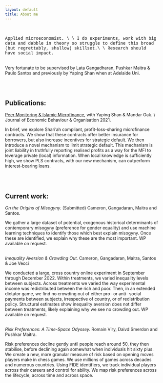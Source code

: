 ```yaml
---
layout: default
title: About me
---
```


<br><br>
<span style = "font-family: Courier New">Applied microeconomist. \\
\\
I do experiments, work with big data and dabble in theory so struggle to define this broad (but regrettably, shallow) skillset.\\
\\
Research should have social impact. </span>
<br><br>

Very fortunate to be supervised by Lata Gangadharan, Pushkar Maitra & Paulo Santos and previously by Yaping Shan when at Adelaide Uni.


<br><br>
## Publications:

[Peer Monitoring & Islamic Microfinance](https://doi.org/10.1016/j.jebo.2021.02.001), with Yaping Shan & Mandar Oak. \\
Journal of Economic Behaviour & Organisation 2021.

In brief, we explore Shari’ah compliant, profit-loss-sharing microfinance contracts. We show that these contracts offer better insurance for borrowers, but also increase incentives for strategic default. We then introduce a novel mechanism to limit strategic default. This mechanism is joint liability in truthfully reporting realised profits as a way for the MFI to leverage private (local) information. When local knowledge is sufficiently high, we show PLS contracts, with our new mechanism, can outperform interest-bearing loans. 


<br><br>
## Current work:
<em>On the Origins of Misogyny.</em> (Submitted) Cameron, Gangadaran, Maitra and Santos.

We gather a large dataset of potential, exogenous historical determinants of contemporary misogyny (preference for gender equality) and use machine learning techniques to identify those which best explain misogyny. Once these are identified, we explain why these are the most important. WP available on request.

<br>
<em>Inequality Aversion & Crowding Out.</em> Cameron, Gangadaran, Maitra, Santos & Joe Vecci 	

We conducted a large, cross country online experiment in September through December 2022. Within treatments, we varied inequality levels between subjects. Across treatments we varied the way experimental income was redistributed between the rich and poor. Then, in an extended dictator game, we find no crowding out of either pro- or anti- social payments between subjects, irrespective of country, or of redistribution policy. Structural estimates show inequality aversion does not differ between treatments, likely explaining why we see no crowding out. WP available on request.

<br>
<em>Risk Preferences: A Time-Space Odyssey.</em> Romain Viry, Daivd Smerdon and Pushkar Maitra. 

Risk preferences decline gently until people reach around 50, they then stabilise, before declining again somewhat when individuals hit sixty plus. We create a new, more granular measure of risk based on opening moves players make in chess games. We use millions of games across decades and numerous countries. Using FIDE identifiers, we track individual players across their careers and control for ability. We map risk preferences across the lifecycle, across time and across space.